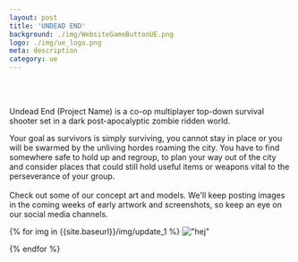 ```yaml
---
layout: post
title: 'UNDEAD END'
background: ./img/WebsiteGameButtonUE.png
logo: ./img/ue_logo.png
meta: description
category: ue
---
```


<br>
<br>

Undead End (Project Name) is a co-op multiplayer top-down survival shooter set in a dark post-apocalyptic zombie ridden world.

Your goal as survivors is simply surviving, you cannot stay in place or you will be swarmed by the unliving hordes roaming the city. You have to find somewhere safe to hold up and regroup, to plan your way out of the city and consider places that could still hold useful items or weapons vital to the perseverance of your group.
<br>
<br>
Check out some of our concept art and models. We'll keep posting images in the coming weeks of early artwork and screenshots, so keep an eye on our social media channels.

{% for img in {{site.baseurl}}/img/update_1 %}
    !["hej"](img)
    
{% endfor %}